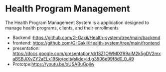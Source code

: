 # Health Program Management

The Health Program Management System is a application designed to manage health programs, clients, and their enrollments

- Backend :https://github.com/G-Gakii/Health-system/tree/main/backend
- frontend: https://github.com/G-Gakii/Health-system/tree/main/frontend
- presentation: https://docs.google.com/presentation/d/1SZ1OWMlXf99aiM2k5gDV2mxaBSBJiXvZY2aELx19Sjo/edit#slide=id.g3506e99f8d0_0_49
- Prototpe:https://youtu.be/xUSABuGpjlw
